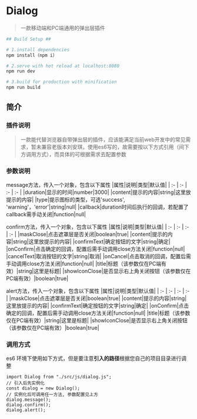 # Dialog #

>  一款移动端和PC端通用的弹出层插件

``` bash
## Build Setup ##

# 1.install dependencies
npm install（npm i）

# 2.serve with hot reload at localhost:8080
npm run dev

# 3.build for production with minification
npm run build
```

## 简介 ##
### 插件说明 ###
>一款能代替浏览器自带弹出层的插件，应该能满足当前web开发中的常见需求，暂未兼容老版本刘安琪，使用es6写的，故需要按以下方式引用（间下方调用方式），而具体的可根据需求去配置参数

### 参数说明 ###
message方法，传入一个对象，包含以下属性
|属性|说明|类型|默认值|
| :- | :- | :- | :- | 
|duration|显示的时间|number|3000|
|content|提示的内容|string|这里放提示的内容|
|type|提示图标的类型，可选'success', 'warning'，'error'|string|null|
|callback|duration时间后执行的回调，若配置了callback需手动关闭|function|null|

confirm方法，传入一个对象，包含以下属性
|属性|说明|类型|默认值|
| :- | :- | :- | :- | 
|maskClose|点击遮罩层是否关闭|boolean|true|
|content|提示的内容|string|这里放提示的内容|
|confirmText|确定按钮的文字|string|确定|
|onConfirm|点击确定的回调，配置后需手动调用close方法关闭|function|null|
|cancelText|取消按钮的文字|string|取消|
|onCancel|点击取消的回调，配置后需手动调用close方法关闭|function|null|
|title|标题（该参数仅在PC端有效）|string|这里是标题|
|showIconClose|是否显示右上角关闭按钮（该参数仅在PC端有效）|boolean|true|

alert方法，传入一个对象，包含以下属性
|属性|说明|类型|默认值|
| :- | :- | :- | :- | 
|maskClose|点击遮罩层是否关闭|boolean|true|
|content|提示的内容|string|这里放提示的内容|
|confirmText|确定按钮的文字|string|确定|
|onConfirm|点击确定的回调，配置后需手动调用close方法关闭|function|null|
|title|标题（该参数仅在PC端有效）|string|这里是标题|
|showIconClose|是否显示右上角关闭按钮（该参数仅在PC端有效）|boolean|true|

### 调用方式 ###
es6 环境下使用如下方式，但是要注意**引入的路径**根据您自己的项目目录进行调整
```
import Dialog from "./src/js/dialog.js";
// 引入后先实例化
const dialog = new Dialog();
// 实例化后可调用任一方法, 参数配置见上方
dialog.message();
dialog.confirm();
dialog.alert();
```